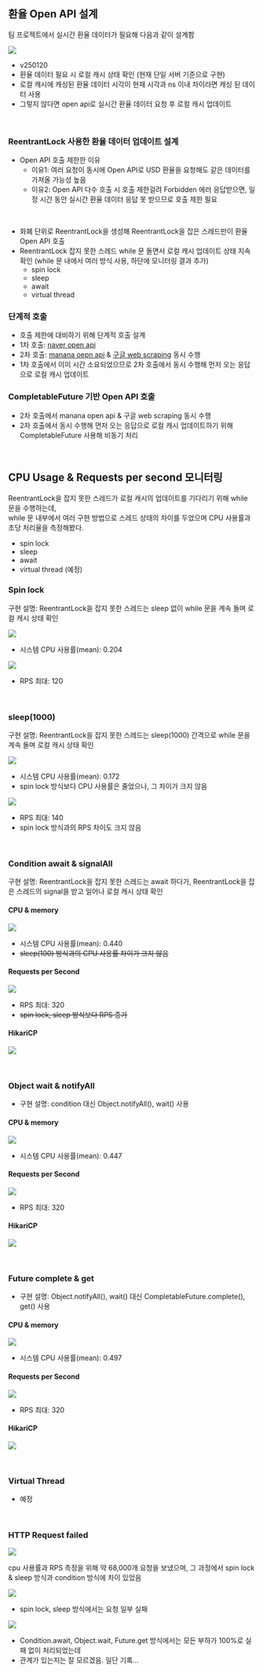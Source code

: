 ## 환율 Open API 설계

팀 프로젝트에서 실시간 환율 데이터가 필요해 다음과 같이 설계함

![](/img/exchange-rate-open-api-design-v250120.png)

- v250120
- 환율 데이터 필요 시 로컬 캐시 상태 확인 (현재 단일 서버 기준으로 구현)
- 로컬 캐시에 캐싱된 환율 데이터 시각이 현재 시각과 ns 이내 차이라면 캐싱 된 데이터 사용
- 그렇지 않다면 open api로 실시간 환율 데이터 요청 후 로컬 캐시 업데이트
<br>

### ReentrantLock 사용한 환율 데이터 업데이트 설계

- Open API 호출 제한한 이유
  - 이유1: 여러 요청이 동시에 Open API로 USD 환율을 요청해도 같은 데이터를 가져올 가능성 높음 
  - 이유2: Open API 다수 호출 시 호출 제한걸려 Forbidden 에러 응답받으면, 일정 시간 동안 실시간 환율 데이터 응답 못 받으므로 호출 제한 필요
<br>
  
- 화폐 단위로 ReentrantLock을 생성해 ReentrantLock을 잡은 스레드만이 환율 Open API 호출
- ReentrantLock 잡지 못한 스레드 while 문 돌면서 로컬 캐시 업데이트 상태 지속 확인 (while 문 내에서 여러 방식 사용, 하단에 모니터링 결과 추가)
  - spin lock
  - sleep
  - await
  - virtual thread

### 단계적 호출
- 호출 제한에 대비하기 위해 단계적 호출 설계
- 1차 호출: [naver open api](https://m.search.naver.com/p/csearch/content/qapirender.nhn?key=calculator&pkid=141&q=%ED%99%98%EC%9C%A8&where=m&u1=keb&u6=standardUnit&u7=0&u3=USD&u4=KRW&u8=down&u2=1)
- 2차 호출: [manana oepn api](https://api.manana.kr/exchange) & [구글 web scraping](https://www.google.com/finance/quote/USD-KRW) 동시 수행
- 1차 호출에서 이미 시간 소요되었으므로 2차 호출에서 동시 수행해 먼저 오는 응답으로 로컬 캐시 업데이트

### CompletableFuture 기반 Open API 호출
- 2차 호출에서 manana open api & 구글 web scraping 동시 수행
- 2차 호출에서 동시 수행해 먼저 오는 응답으로 로컬 캐시 업데이트하기 위해 CompletableFuture 사용해 비동기 처리

<br>

## CPU Usage & Requests per second 모니터링

ReentrantLock을 잡지 못한 스레드가 로컬 캐시의 업데이트를 기다리기 위해 while 문을 수행하는데,<br>
while 문 내부에서 여러 구현 방법으로 스레드 상태의 차이를 두었으며 CPU 사용률과 초당 처리율을 측정해봤다.

- spin lock
- sleep
- await
- virtual thread (예정)

### Spin lock

구현 설명: ReentrantLock을 잡지 못한 스레드는 sleep 없이 while 문을 계속 돌며 로컬 캐시 상태 확인

![](/img/cpu_usage_spin_lock.png)

- 시스템 CPU 사용률(mean): 0.204

![](/img/rps_spin_lock.png)

- RPS 최대: 120

<br>

### sleep(1000)

구현 설명: ReentrantLock을 잡지 못한 스레드는 sleep(1000) 간격으로 while 문을 계속 돌며 로컬 캐시 상태 확인

![](/img/cpu_usage_sleep_1000.png)

- 시스템 CPU 사용률(mean): 0.172
- spin lock 방식보다 CPU 사용률은 줄었으나, 그 차이가 크지 않음

![](/img/rps_sleep_1000.png)

- RPS 최대: 140
- spin lock 방식과의 RPS 차이도 크지 않음

<br>

### Condition await & signalAll

구현 설명: ReentrantLock을 잡지 못한 스레드는 await 하다가, ReentrantLock을 잡은 스레드의 signal을 받고 일어나 로컬 캐시 상태 확인

#### CPU & memory
![](/img/condition-cpu-memory.png)

- 시스템 CPU 사용률(mean): 0.440
- ~~sleep(100) 방식과의 CPU 사용률 차이가 크지 않음~~

#### Requests per Second

![](/img/condition-rps.png)

- RPS 최대: 320
- ~~spin lock, sleep 방식보다 RPS 증가~~

#### HikariCP

![](/img/condition-hikaricp.png)

<br>

### Object wait & notifyAll

- 구현 설명: condition 대신 Object.notifyAll(), wait() 사용

#### CPU & memory
![](/img/notifyall-wait-cpu-memory.png)

- 시스템 CPU 사용률(mean): 0.447

#### Requests per Second

![](/img/notifyall-wait-rps.png)

- RPS 최대: 320

#### HikariCP

![](/img/notifyall-wait-hikaricp.png)

<br>

### Future complete & get

- 구현 설명: Object.notifyAll(), wait() 대신 CompletableFuture.complete(), get() 사용

#### CPU & memory
![](/img/future-complete-get-cpu-memory.png)

- 시스템 CPU 사용률(mean): 0.497

#### Requests per Second

![](/img/future-complete-get-rps.png)

- RPS 최대: 320

#### HikariCP

![](/img/future-complete-get-hikaricp.png)

<br>

### Virtual Thread

- 예정

<br>

### HTTP Request failed
![](/img/http_server_requests_count.png)

cpu 사용률과 RPS 측정을 위해 약 68,000개 요청을 보냈으며, 그 과정에서 spin lock & sleep 방식과 condition 방식에 차이 있었음

![](/img/http_req_failed_spin_lock_and_sleep.png)

- spin lock, sleep 방식에서는 요청 일부 실패

![](/img/http_req_failed_cv.png)

- Condition.await, Object.wait, Future.get 방식에서는 모든 부하가 100%로 실패 없이 처리되었는데
- 관계가 있는지는 잘 모르겠음. 일단 기록...